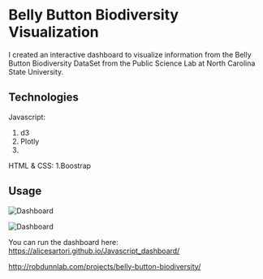 # Belly Button Biodiversity Visualization

I created an interactive dashboard to visualize information from the Belly Button Biodiversity DataSet from the Public Science Lab at North Carolina State University.


## Technologies

Javascript:
1. d3 
2. Plotly 
3. 
HTML & CSS:
1.Boostrap 

## Usage

![Dashboard](https://alicesartori.github.io/Javascript_dashboard/)


![Dashboard](https://github.com/AliceSartori/Javascript_dashboard/blob/main/Screen%20Shot%202021-03-11%20at%205.50.16%20PM.png)


You can run the dashboard here:
https://alicesartori.github.io/Javascript_dashboard/


http://robdunnlab.com/projects/belly-button-biodiversity/
